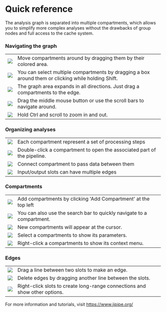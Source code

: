 # Quick reference

The analysis graph is separated into multiple compartments, which allows you to simplify more complex analyses without
the drawbacks of group nodes and full access to the cache system.

<h3>Navigating the graph</h3>
<table>
<tr><td><img src="resource://icons/actions/transform-move.png"/></td><td>Move compartments around by dragging them by their colored area.</td></tr>
<tr><td><img src="resource://icons/actions/edit-select-all.png"/></td><td>You can select multiple compartments by dragging a box around them or clicking while holding Shift.</td></tr>
<tr><td><img src="resource://icons/actions/grid-rectangular.png"/></td><td>The graph area expands in all directions. Just drag a compartments to the edge.</td></tr>
<tr><td><img src="resource://icons/devices/input-mouse.png"/></td><td>Drag the middle mouse button or use the scroll bars to navigate around.</td></tr>
<tr><td><img src="resource://icons/actions/square-plus.png"/></td><td>Hold Ctrl and scroll to zoom in and out.</td></tr>
</table>

<h3>Organizing analyses</h3>
<table>
<tr><td><img src="resource://icons/actions/draw-connector.png"/></td><td>Each compartment represent a set of processing steps</td></tr>
<tr><td><img src="resource://icons/devices/input-mouse.png"/></td><td>Double-click a compartment to open the associated part of the pipeline.</td></tr>
<tr><td><img src="resource://icons/actions/lines-connector.png"/></td><td>Connect compartment to pass data between them</td></tr>
<tr><td><img src="resource://icons/actions/help-info.png"/></td><td>Input/output slots can have multiple edges</td></tr>
</table>

<h3>Compartments</h3>
<table>
<tr><td><img src="resource://icons/actions/list-add.png"/></td><td>Add compartments by clicking 'Add Compartment' at the top left</td></tr>
<tr><td><img src="resource://icons/actions/search.png"/></td><td>You can also use the search bar to quickly navigate to a compartment.</td></tr>
<tr><td><img src="resource://icons/actions/target.png"/></td><td>New compartments will appear at the cursor.</td></tr>
<tr><td><img src="resource://icons/actions/edit-select-all.png"/></td><td>Select a compartments to show its parameters.</td></tr>
<tr><td><img src="resource://icons/devices/input-mouse.png"/></td><td>Right-click a compartments to show its context menu.</td></tr>
</table>

<h3>Edges</h3>
<table>
<tr><td><img src="resource://icons/devices/input-mouse.png"/></td><td>Drag a line between two slots to make an edge.</td></tr>
<tr><td><img src="resource://icons/actions/edit-delete.png"/></td><td>Delete edges by dragging another line between the slots.</td></tr>
<tr><td><img src="resource://icons/actions/configure.png"/></td><td>Right-click slots to create long-range connections and show other options.</td></tr>
</table>

For more information and tutorials, visit https://www.jipipe.org/